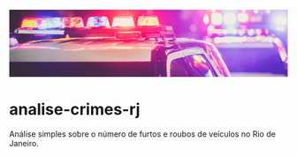 <p align="center">
  <img src="fundo_crimes_rj.png" >
</p>

# analise-crimes-rj
Análise simples sobre o número de furtos e roubos de veículos no Rio de Janeiro.
